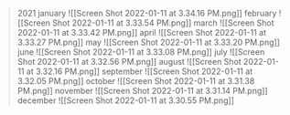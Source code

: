 >2021
>january
![[Screen Shot 2022-01-11 at 3.34.16 PM.png]]
>february
![[Screen Shot 2022-01-11 at 3.33.54 PM.png]]
>march
![[Screen Shot 2022-01-11 at 3.33.42 PM.png]]
>april
![[Screen Shot 2022-01-11 at 3.33.27 PM.png]]
>may
![[Screen Shot 2022-01-11 at 3.33.20 PM.png]]
>june
![[Screen Shot 2022-01-11 at 3.33.08 PM.png]]
>july
![[Screen Shot 2022-01-11 at 3.32.56 PM.png]]
>august
![[Screen Shot 2022-01-11 at 3.32.16 PM.png]]
>september
![[Screen Shot 2022-01-11 at 3.32.05 PM.png]]
>october
![[Screen Shot 2022-01-11 at 3.31.38 PM.png]]
>november
![[Screen Shot 2022-01-11 at 3.31.14 PM.png]]
>december
![[Screen Shot 2022-01-11 at 3.30.55 PM.png]]
